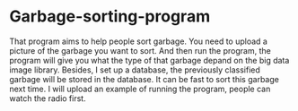 # Garbage-sorting-program
That program aims to help people sort garbage.
You need to upload a picture of the garbage you want to sort. And then run the program, the program will give you what the type of that garbage depand on the big data image library.
Besides, I set up a database, the previously classified garbage will be stored in the database. It can be fast to sort this garbage next time.
I will upload an example of running the program, people can watch the radio first.
